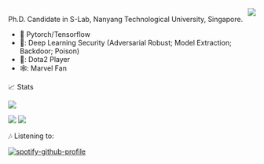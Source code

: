 <img align="right" src="https://github-readme-stats.vercel.app/api?username=GuanlinLee&show_icons=true&icon_color=CE1D2D&text_color=718096&bg_color=ffffff&hide_title=true" />



Ph.D. Candidate in S-Lab, Nanyang Technological University, Singapore.

- :orange_book: Pytorch/Tensorflow
- 🦁: Deep Learning Security (Adversarial Robust; Model Extraction; Backdoor; Poison)
- 🐶: Dota2 Player
- 🕸️: Marvel Fan



<summary>📈 Stats</summary>

![](http://github-profile-summary-cards.vercel.app/api/cards/profile-details?username=GuanlinLee&theme=dracula) 

![](http://github-profile-summary-cards.vercel.app/api/cards/repos-per-language?username=GuanlinLee&theme=dracula) 
![](http://github-profile-summary-cards.vercel.app/api/cards/most-commit-language?username=GuanlinLee&theme=dracula)



<summary>🎶 Listening to:</summary>

[![spotify-github-profile](https://spotify-github-profile.kittinanx.com/api/view.svg?uid=31d2w2trp6o7ywe5r75kbem4jiey&cover_image=true&theme=default&show_offline=true&bar_color=53b14f&interchange=true&bar_color_cover=true)](https://open.spotify.com/user/31d2w2trp6o7ywe5r75kbem4jiey)


